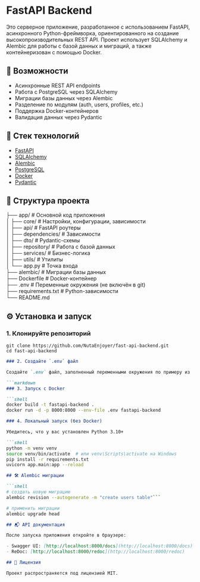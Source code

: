 # FastAPI Backend

Это серверное приложение, разработанное с использованием FastAPI, асинхронного Python-фреймворка, ориентированного на создание высокопроизводительных REST API. Проект использует SQLAlchemy и Alembic для работы с базой данных и миграций, а также контейнеризован с помощью Docker.

## 📌 Возможности

- Асинхронные REST API endpoints
- Работа с PostgreSQL через SQLAlchemy
- Миграции базы данных через Alembic
- Разделение по модулям (auth, users, profiles, etc.)
- Поддержка Docker-контейнеров
- Валидация данных через Pydantic

## 🚀 Стек технологий

- [FastAPI](https://fastapi.tiangolo.com/)
- [SQLAlchemy](https://www.sqlalchemy.org/)
- [Alembic](https://alembic.sqlalchemy.org/)
- [PostgreSQL](https://www.postgresql.org/)
- [Docker](https://www.docker.com/)
- [Pydantic](https://docs.pydantic.dev/)

## 📁 Структура проекта

├── app/ # Основной код приложения  
│ ├── core/ # Настройки, конфигурации, зависимости  
│ ├── api/ # FastAPI роутеры  
│ ├── dependencies/ # Зависимости  
│ ├── dto/ # Pydantic-схемы  
│ ├── repository/ # Работа с базой данных  
│ ├── services/ # Бизнес-логика  
│ ├── utils/ # Утилиты  
│ └── app.py # Точка входа  
├── alembic/ # Миграции базы данных  
├── Dockerfile # Docker-контейнер  
├── .env # Переменные окружения (не включён в git)  
├── requirements.txt # Python-зависимости  
└── README.md  

## ⚙️ Установка и запуск

### 1. Клонируйте репозиторий

```shell
git clone https://github.com/NutaEnjoyer/fast-api-backend.git
cd fast-api-backend 
```

```markdown
### 2. Создайте `.env` файл

Создайте `.env` файл, заполненный переменными окружения по примеру из `.env.example`.

```markdown
### 3. Запуск с Docker

```shell
docker build -t fastapi-backend .
docker run -d -p 8000:8000 --env-file .env fastapi-backend
```

```markdown
### 4. Локальный запуск (без Docker)

Убедитесь, что у вас установлен Python 3.10+

```shell
python -m venv venv
source venv/bin/activate  # или venv\Scripts\activate на Windows
pip install -r requirements.txt
uvicorn app.main:app --reload
```

```markdown
## 🛠 Alembic миграции

```shell
# создать новую миграцию
alembic revision --autogenerate -m "create users table"```

# применить миграции
alembic upgrade head
```

```markdown
## 📬 API документация

После запуска приложения откройте в браузере:

- Swagger UI: [http://localhost:8000/docs](http://localhost:8000/docs)
- ReDoc: [http://localhost:8000/redoc](http://localhost:8000/redoc)

## 📄 Лицензия

Проект распространяется под лицензией MIT.